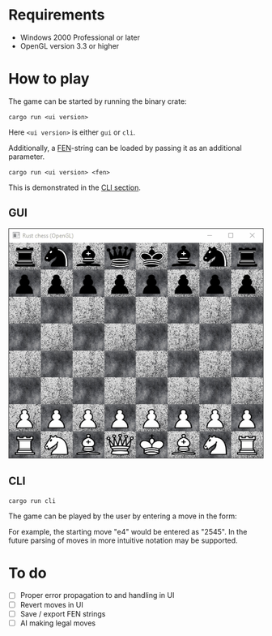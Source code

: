 # Requirements
- Windows 2000 Professional or later
- OpenGL version 3.3 or higher

# How to play
The game can be started by running the binary crate:
```
cargo run <ui version>
```
Here `<ui version>` is either `gui` or `cli`.	

Additionally, a [FEN](https://en.wikipedia.org/wiki/Forsyth%E2%80%93Edwards_Notation)-string can be loaded by passing it as an additional parameter.
```
cargo run <ui version> <fen>
```	
This is demonstrated in the [CLI section](<##CLI>).
## GUI
![gui](gui.gif)
## CLI
```
cargo run cli
```
The game can be played by the user by entering a move in the form:
    <start row index><start column index><target row index><target column index>

For example, the starting move "e4" would be entered as "2545". In the future parsing of moves in more intuitive
notation may be supported.

# To do
- [ ] Proper error propagation to and handling in UI
- [ ] Revert moves in UI
- [ ] Save / export FEN strings
- [ ] AI making legal moves